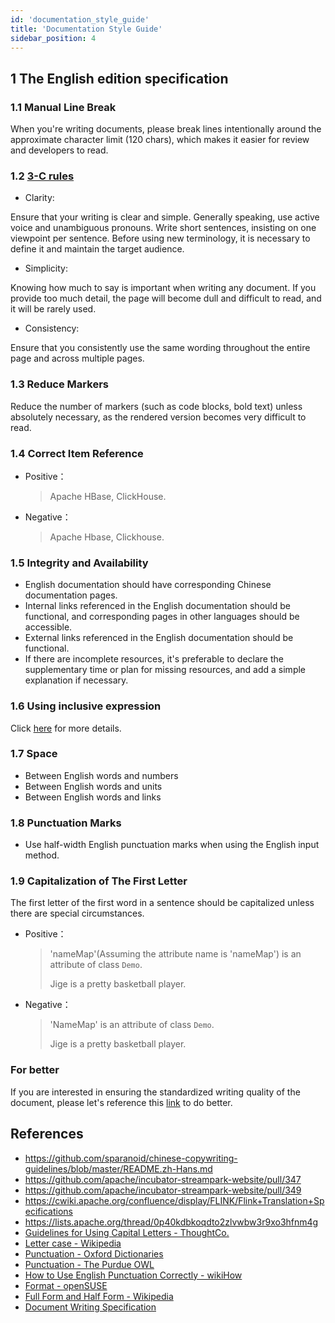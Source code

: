 ```yaml
---
id: 'documentation_style_guide'
title: 'Documentation Style Guide'
sidebar_position: 4
---
```


<!--
    Licensed to the Apache Software Foundation (ASF) under one or more
    contributor license agreements.  See the NOTICE file distributed with
    this work for additional information regarding copyright ownership.
    The ASF licenses this file to You under the Apache License, Version 2.0
    (the "License"); you may not use this file except in compliance with
    the License.  You may obtain a copy of the License at

       https://www.apache.org/licenses/LICENSE-2.0

    Unless required by applicable law or agreed to in writing, software
    distributed under the License is distributed on an "AS IS" BASIS,
    WITHOUT WARRANTIES OR CONDITIONS OF ANY KIND, either express or implied.
    See the License for the specific language governing permissions and
    limitations under the License.
-->


## 1 The English edition specification

### 1.1 Manual Line Break
When you're writing documents, please break lines intentionally around the approximate
character limit (120 chars), which makes it easier for review and developers to read.

### 1.2 [3-C rules](https://developer.mozilla.org/zh-CN/docs/MDN/Writing_guidelines/Writing_style_guide#%E8%80%83%E8%99%91%E5%86%99%E4%BD%9C%E7%9A%84%E2%80%9C3c%E2%80%9D%E5%87%86%E5%88%99)
- Clarity:

Ensure that your writing is clear and simple. Generally speaking,
use active voice and unambiguous pronouns.
Write short sentences, insisting on one viewpoint per sentence.
Before using new terminology, it is necessary to define it and maintain the target audience.

- Simplicity:

Knowing how much to say is important when writing any document. If you provide too much detail,
the page will become dull and difficult to read, and it will be rarely used.

- Consistency:

Ensure that you consistently use the same wording throughout the entire page and across
multiple pages.

### 1.3 Reduce Markers
Reduce the number of markers (such as code blocks, bold text) unless absolutely
necessary, as the rendered version becomes very difficult to read.

### 1.4 Correct Item Reference
- Positive：
  > Apache HBase, ClickHouse.
- Negative：
  > Apache Hbase, Clickhouse.
### 1.5 Integrity and Availability
- English documentation should have corresponding Chinese documentation pages.
- Internal links referenced in the English documentation should be functional,
  and corresponding pages in other languages should be accessible.
- External links referenced in the English documentation should be functional.
- If there are incomplete resources, it's preferable to declare the supplementary
  time or plan for missing resources, and add a simple explanation if necessary.

### 1.6 Using inclusive expression

Click [here](https://developer.mozilla.org/zh-CN/docs/MDN/Writing_guidelines/Writing_style_guide#%E4%BD%BF%E7%94%A8%E5%8C%85%E5%AE%B9%E6%80%A7%E8%AF%AD%E8%A8%80)
for more details.

### 1.7 Space
- Between English words and numbers
- Between English words and units
- Between English words and links
### 1.8 Punctuation Marks
- Use half-width English punctuation marks when using the English input method.
### 1.9 Capitalization of The First Letter
The first letter of the first word in a sentence should be capitalized unless there are special circumstances.
- Positive：
  > 'nameMap'(Assuming the attribute name is 'nameMap') is an attribute of class `Demo`.
  >
  > Jige is a pretty basketball player.
- Negative：
  > 'NameMap' is an attribute of class `Demo`.
  >
  > Jige is a pretty basketball player.

### For better

If you are interested in ensuring the standardized writing quality of the document, 
please let's reference this 
[link](https://developer.mozilla.org/zh-CN/docs/MDN/Writing_guidelines/Writing_style_guide) 
to do better. 


## References

- https://github.com/sparanoid/chinese-copywriting-guidelines/blob/master/README.zh-Hans.md
- https://github.com/apache/incubator-streampark-website/pull/347
- https://github.com/apache/incubator-streampark-website/pull/349
- https://cwiki.apache.org/confluence/display/FLINK/Flink+Translation+Specifications
- https://lists.apache.org/thread/0p40kdbkoqdto2zlvwbw3r9xo3hfnm4g
- [Guidelines for Using Capital Letters - ThoughtCo.](https://www.thoughtco.com/guidelines-for-using-capital-letters-1691724)
- [Letter case - Wikipedia](https://en.wikipedia.org/wiki/Letter_case)
- [Punctuation - Oxford Dictionaries](https://en.oxforddictionaries.com/grammar/punctuation)
- [Punctuation - The Purdue OWL](https://owl.english.purdue.edu/owl/section/1/6/)
- [How to Use English Punctuation Correctly - wikiHow](https://www.wikihow.com/Use-English-Punctuation-Correctly)
- [Format - openSUSE](https://zh.opensuse.org/index.php?title=Help:%E6%A0%BC%E5%BC%8F)
- [Full Form and Half Form - Wikipedia](https://zh.wikipedia.org/wiki/%E5%85%A8%E5%BD%A2%E5%92%8C%E5%8D%8A%E5%BD%A2)
- [Document Writing Specification](https://developer.mozilla.org/zh-CN/docs/MDN/Writing_guidelines/Writing_style_guide)


